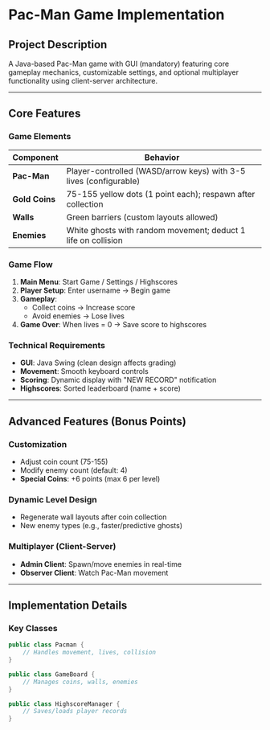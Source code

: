 # Pac-Man Game Implementation

## Project Description
A Java-based Pac-Man game with GUI (mandatory) featuring core gameplay mechanics, customizable settings, and optional multiplayer functionality using client-server architecture.

---

## Core Features

### **Game Elements**
| Component          | Behavior                                  |
|--------------------|-------------------------------------------|
| **Pac-Man**        | Player-controlled (WASD/arrow keys) with 3-5 lives (configurable) |
| **Gold Coins**     | 75-155 yellow dots (1 point each); respawn after collection |
| **Walls**          | Green barriers (custom layouts allowed)   |
| **Enemies**        | White ghosts with random movement; deduct 1 life on collision |

### **Game Flow**
1. **Main Menu**: Start Game / Settings / Highscores  
2. **Player Setup**: Enter username → Begin game  
3. **Gameplay**:  
   - Collect coins → Increase score  
   - Avoid enemies → Lose lives  
4. **Game Over**: When lives = 0 → Save score to highscores  

### **Technical Requirements**
- **GUI**: Java Swing (clean design affects grading)  
- **Movement**: Smooth keyboard controls  
- **Scoring**: Dynamic display with "NEW RECORD" notification  
- **Highscores**: Sorted leaderboard (name + score)  

---

## Advanced Features (Bonus Points)

### **Customization**
- Adjust coin count (75-155)  
- Modify enemy count (default: 4)  
- **Special Coins**: +6 points (max 6 per level)  

### **Dynamic Level Design**
- Regenerate wall layouts after coin collection  
- New enemy types (e.g., faster/predictive ghosts)  

### **Multiplayer (Client-Server)**
- **Admin Client**: Spawn/move enemies in real-time  
- **Observer Client**: Watch Pac-Man movement  

---

## Implementation Details

### **Key Classes**
```java
public class Pacman {
    // Handles movement, lives, collision
}

public class GameBoard {
    // Manages coins, walls, enemies
}

public class HighscoreManager {
    // Saves/loads player records
}
